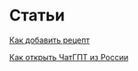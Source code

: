 # Статьи
[Как добавить рецепт](https://github.com/Open-Prompting/Knowledge-Base/blob/main/content/articles/contributing/)

[Как открыть ЧатГПТ из России](https://github.com/Open-Prompting/Knowledge-Base/tree/main/content/articles/ruchatgpt/)
